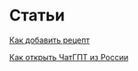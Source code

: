 # Статьи
[Как добавить рецепт](https://github.com/Open-Prompting/Knowledge-Base/blob/main/content/articles/contributing/)

[Как открыть ЧатГПТ из России](https://github.com/Open-Prompting/Knowledge-Base/tree/main/content/articles/ruchatgpt/)
